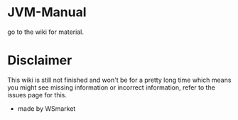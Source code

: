 # JVM-Manual

go to the wiki for material.

# Disclaimer
This wiki is still not finished and won't be for a pretty long time which means you might see missing information or incorrect information, refer to the issues page for this.

* made by WSmarket 
